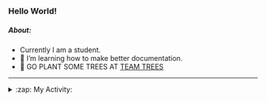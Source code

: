 ### Hello World!

##### About:
- Currently I am a student.
- 🌱 I’m learning how to make better documentation.
- 🌱 GO PLANT SOME TREES AT [TEAM TREES](https://teamtrees.org/)

---
<details>
  <summary>:zap: My Activity:</summary>
  
<!--START_SECTION:waka-->
![Code Time](http://img.shields.io/badge/Code%20Time-1%2C136%20hrs%2031%20mins-blue)

**I'm a Night 🦉** 

```text
🌞 Morning                1419 commits        ██░░░░░░░░░░░░░░░░░░░░░░░   09.24 % 
🌆 Daytime                5437 commits        █████████░░░░░░░░░░░░░░░░   35.41 % 
🌃 Evening                4410 commits        ███████░░░░░░░░░░░░░░░░░░   28.72 % 
🌙 Night                  4087 commits        ███████░░░░░░░░░░░░░░░░░░   26.62 % 
```
📅 **I'm Most Productive on Wednesday** 

```text
Monday                   2301 commits        ████░░░░░░░░░░░░░░░░░░░░░   14.99 % 
Tuesday                  2003 commits        ███░░░░░░░░░░░░░░░░░░░░░░   13.05 % 
Wednesday                3558 commits        ██████░░░░░░░░░░░░░░░░░░░   23.17 % 
Thursday                 1904 commits        ███░░░░░░░░░░░░░░░░░░░░░░   12.40 % 
Friday                   1493 commits        ██░░░░░░░░░░░░░░░░░░░░░░░   09.72 % 
Saturday                 1365 commits        ██░░░░░░░░░░░░░░░░░░░░░░░   08.89 % 
Sunday                   2729 commits        ████░░░░░░░░░░░░░░░░░░░░░   17.78 % 
```


📊 **This Week I Spent My Time On** 

```text
🔥 Editors: 
VS Code                  15 mins             █████████████████████████   100.00 % 

🐱‍💻 Projects: 
praise                   15 mins             █████████████████████████   100.00 % 
```


 Last Updated on 25/06/2023 09:07:20 UTC
<!--END_SECTION:waka-->
</details>
